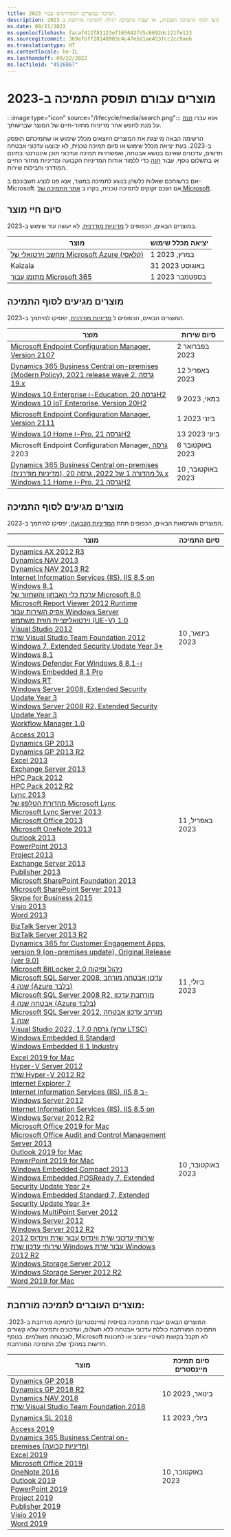 ```yaml
---
title: תמיכה במוצרים המסתיימים עבור 2023.
description: גלו באילו מוצרים לא יעשה עוד שימוש, יגיעו לסוף התמיכה הטכנית, או יעברו מתמיכה רגילה לתמיכה מורחבת ב-2023.
ms.date: 09/21/2022
ms.openlocfilehash: facaf412f81123ef165642fd5c6692dc121fe123
ms.sourcegitcommit: 369efbff28148903c4c47e5d1ae453fcc2cc9ae6
ms.translationtype: HT
ms.contentlocale: he-IL
ms.lasthandoff: 09/22/2022
ms.locfileid: "4526867"
---
```

# <a name="products-ending-support-in-2023"></a>מוצרים עבורם תופסק התמיכה ב-2023

:::image type="icon" source="/lifecycle/media/search.png":::
אנא עברו [הנה](/lifecycle/products/) על מנת לחפש אחר מדיניות מחזור-חיים של המוצר שברשותך.

הרשימה הבאה מייצגת את המוצרים היוצאים מכלל שימוש או שתמיכתם תופסק ב-2023. בעת יציאה מכלל שימוש או סיום תמיכה טכנית, לא יבוצעו עדכוני אבטחה חדשים, עדכונים שאינם בנושא אבטחה, ואפשרויות תמיכה ועדכוני תוכן אינטרנטי בחינם או בתשלום נוסף. עבור [הנה](/lifecycle/overview/product-end-of-support-overview) כדי ללמוד אודות המדיניות הקבועה ומדיניות מחזור החיים המודרני וחבילות שירות.

אם ברשותכם שאלות כלשהן בנוגע לתמיכה במוצר, אנא פנו לנציג חשבונכם ב- Microsoft. אם הנכם זקוקים לתמיכה טכנית, בקרו ב [אתר התמיכה של Microsoft](https://support.microsoft.com/contactus/?ws=support).

## <a name="product-retirements"></a>סיום חיי מוצר

במוצרים הבאים, הכפופים ל [מדיניות מודרנית](/lifecycle/policies/modern), לא יעשה עוד שימוש ב-2023.

| מוצר | יציאה מכלל שימוש |
| --- | --- |
| [מחשב וירטואלי של Microsoft Azure (קלאסי)](/lifecycle/products/microsoft-azure-virtual-machine-classic?branch=live)<br> | 1 במרץ, 2023 |
| Kaizala[](/lifecycle/products/kaizala?branch=live)<br> | 31 באוגוסט 2023 |
| [מתזמן עבור Microsoft 365](/lifecycle/products/scheduler-for-microsoft-365?branch=live)<br> | 1 בספטמבר 2023 |


## <a name="release-end-of-servicing"></a>מוצרים מגיעים לסוף התמיכה

המוצרים הבאים, הכפופים ל [מדיניות מודרנית](/lifecycle/policies/modern), יפסיקו להיתמך ב-2023.

| מוצר | סיום שירות |
| --- | --- |
| [Microsoft Endpoint Configuration Manager, Version 2107](/lifecycle/products/microsoft-endpoint-configuration-manager?branch=live)<br> | 2 בפברואר 2023 |
| [Dynamics 365 Business Central on-premises (Modern Policy), 2021 release wave 2, גרסה 19.x](/lifecycle/products/dynamics-365-business-central-onpremises-modern-policy?branch=live)<br> | 12 באפריל 2023 |
| [Windows 10 Enterprise ו-Education, גרסה 20H2](/lifecycle/products/windows-10-enterprise-and-education?branch=live)<br>[Windows 10 IoT Enterprise, Version 20H2](/lifecycle/products/windows-10-iot-enterprise?branch=live)<br> | 9 במאי, 2023 |
| [Microsoft Endpoint Configuration Manager, Version 2111](/lifecycle/products/microsoft-endpoint-configuration-manager?branch=live)<br> | 1 ביוני 2023 |
| [Windows 10 Home ו-Pro, גרסה 21H2](/lifecycle/products/windows-10-home-and-pro?branch=live)<br> | 13 ביוני 2023 |
| Microsoft Endpoint Configuration Manager[, גרסה ](/lifecycle/products/microsoft-endpoint-configuration-manager?branch=live)2203<br> | 6 באוקטובר 2023 |
| [Dynamics 365 Business Central on-premises (מדיניות מודרנית), גל מהדורה 1 של 2022, גרסה 20.x](/lifecycle/products/dynamics-365-business-central-onpremises-modern-policy?branch=live)<br>[Windows 11 Home ו-Pro, גרסה 21H2](/lifecycle/products/windows-11-home-and-pro?branch=live)<br> | 10 באוקטובר, 2023 |


## <a name="products-reaching-end-of-support"></a>מוצרים מגיעים לסוף התמיכה

המוצרים והגרסאות הבאים, הכפופים תחת [המדיניות הקבועה](/lifecycle/policies/fixed), יפסיקו להיתמך ב-2023.

| מוצר | סיום התמיכה |
| --- | --- |
| [Dynamics AX 2012 R3](/lifecycle/products/dynamics-ax-2012-r3?branch=live)<br>[Dynamics NAV 2013](/lifecycle/products/dynamics-nav-2013?branch=live)<br>[Dynamics NAV 2013 R2](/lifecycle/products/dynamics-nav-2013-r2?branch=live)<br>[Internet Information Services (IIS), IIS 8.5 on Windows 8.1](/lifecycle/products/internet-information-services-iis?branch=live)<br>[ערכת כלי האבחון והשחזור של Microsoft 8.0](/lifecycle/products/microsoft-diagnostics-and-recovery-toolset-80?branch=live)<br>[Microsoft Report Viewer 2012 Runtime](/lifecycle/products/microsoft-report-viewer-2012-runtime?branch=live)<br>[אפיק השירות עבור Windows Server](/lifecycle/products/service-bus-for-windows-server?branch=live)<br>[וירטואליזציית חווית משתמש (UE-V) 1.0](/lifecycle/products/user-experience-virtualization-uev-10?branch=live)<br>[Visual Studio 2012](/lifecycle/products/visual-studio-2012?branch=live)<br>[שרת Visual Studio Team Foundation 2012](/lifecycle/products/visual-studio-team-foundation-server-2012?branch=live)<br>[Windows 7, Extended Security Update Year 3*](/lifecycle/products/windows-7?branch=live)<br>[Windows 8.1](/lifecycle/products/windows-81?branch=live)<br>[Windows Defender For Windows 8 ו-8.1](/lifecycle/products/windows-defender-for-windows-8-and-81?branch=live)<br>[Windows Embedded 8.1 Pro](/lifecycle/products/windows-embedded-81-pro?branch=live)<br>[Windows RT](/lifecycle/products/windows-rt?branch=live)<br>[Windows Server 2008, Extended Security Update Year 3](/lifecycle/products/windows-server-2008?branch=live)<br>[Windows Server 2008 R2, Extended Security Update Year 3](/lifecycle/products/windows-server-2008-r2?branch=live)<br>[Workflow Manager 1.0](/lifecycle/products/workflow-manager-10?branch=live)<br> | 10 בינואר, 2023 |
| [Access 2013](/lifecycle/products/access-2013?branch=live)<br>[Dynamics GP 2013](/lifecycle/products/dynamics-gp-2013?branch=live)<br>[Dynamics GP 2013 R2](/lifecycle/products/dynamics-gp-2013-r2?branch=live)<br>[Excel 2013](/lifecycle/products/excel-2013?branch=live)<br>[Exchange Server 2013](/lifecycle/products/exchange-server-2013?branch=live)<br>[HPC Pack 2012](/lifecycle/products/hpc-pack-2012?branch=live)<br>[HPC Pack 2012 R2](/lifecycle/products/hpc-pack-2012-r2?branch=live)<br>[Lync 2013](/lifecycle/products/microsoft-lync-2013?branch=live)<br>[מהדורת הטלפון של Microsoft Lync](/lifecycle/products/microsoft-lync-phone-edition?branch=live)<br>[Microsoft Lync Server 2013](/lifecycle/products/microsoft-lync-server-2013?branch=live)<br>[Microsoft Office 2013](/lifecycle/products/microsoft-office-2013?branch=live)<br>[Microsoft OneNote 2013](/lifecycle/products/microsoft-onenote-2013?branch=live)<br>[Outlook 2013](/lifecycle/products/outlook-2013?branch=live)<br>[PowerPoint 2013](/lifecycle/products/powerpoint-2013?branch=live)<br>[Project 2013](/lifecycle/products/project-2013?branch=live)<br>[Exchange Server 2013](/lifecycle/products/project-server-2013?branch=live)<br>[Publisher 2013](/lifecycle/products/publisher-2013?branch=live)<br>[Microsoft SharePoint Foundation 2013](/lifecycle/products/sharepoint-foundation-2013?branch=live)<br>[Microsoft SharePoint Server 2013](/lifecycle/products/sharepoint-server-2013?branch=live)<br>[Skype for Business 2015](/lifecycle/products/skype-for-business-2015?branch=live)<br>[Visio 2013](/lifecycle/products/visio-2013?branch=live)<br>[Word 2013](/lifecycle/products/word-2013?branch=live)<br> | 11 באפריל, 2023 |
| [BizTalk Server 2013](/lifecycle/products/biztalk-server-2013?branch=live)<br>[BizTalk Server 2013 R2](/lifecycle/products/biztalk-server-2013-r2?branch=live)<br>[Dynamics 365 for Customer Engagement Apps, version 9 (on-premises update), Original Release (ver 9.0)](/lifecycle/products/dynamics-365-for-customer-engagement-apps-version-9-onpremises-update?branch=live)<br>[Microsoft BitLocker ניהול ופיקוח 2.0](/lifecycle/products/microsoft-bitlocker-administration-and-monitoring-20?branch=live)<br>[Microsoft SQL Server 2008, עדכון אבטחה מורחב שנה 4 (Azure בלבד)](/lifecycle/products/microsoft-sql-server-2008?branch=live)<br>[Microsoft SQL Server 2008 R2, מורחבת עדכון אבטחה שנה 4 (Azure בלבד)](/lifecycle/products/microsoft-sql-server-2008-r2?branch=live)<br>[Microsoft SQL Server 2012, מורחב עדכון אבטחה שנה 1](/lifecycle/products/microsoft-sql-server-2012?branch=live)<br>[Visual Studio 2022, גרסה 17.0 (ערוץ LTSC)](/lifecycle/products/visual-studio-2022?branch=live)<br>[Windows Embedded 8 Standard](/lifecycle/products/windows-embedded-8-standard?branch=live)<br>[Windows Embedded 8.1 Industry](/lifecycle/products/windows-embedded-81-industry?branch=live)<br> | 11 ביולי, 2023 |
| [Excel 2019 for Mac](/lifecycle/products/excel-2019-for-mac?branch=live)<br>[Hyper-V Server 2012](/lifecycle/products/hyperv-server-2012?branch=live)<br>[שרת Hyper-V 2012 R2](/lifecycle/products/hyperv-server-2012-r2?branch=live)<br>[Internet Explorer 7](/lifecycle/products/internet-explorer-7?branch=live)<br>[Internet Information Services (IIS), IIS 8 ב- Windows Server 2012](/lifecycle/products/internet-information-services-iis?branch=live)<br>[Internet Information Services (IIS), IIS 8.5 on Windows Server 2012 R2](/lifecycle/products/internet-information-services-iis?branch=live)<br>[Microsoft Office 2019 for Mac](/lifecycle/products/microsoft-office-2019-for-mac?branch=live)<br>[Microsoft Office Audit and Control Management Server 2013](/lifecycle/products/microsoft-office-audit-and-control-management-server-2013?branch=live)<br>[Outlook 2019 for Mac](/lifecycle/products/outlook-2019-for-mac?branch=live)<br>[PowerPoint 2019 for Mac](/lifecycle/products/powerpoint-2019-for-mac?branch=live)<br>[Windows Embedded Compact 2013](/lifecycle/products/windows-embedded-compact-2013?branch=live)<br>[Windows Embedded POSReady 7, Extended Security Update Year 2*](/lifecycle/products/windows-embedded-posready-7?branch=live)<br>[Windows Embedded Standard 7, Extended Security Update Year 3*](/lifecycle/products/windows-embedded-standard-7?branch=live)<br>[Windows MultiPoint Server 2012](/lifecycle/products/windows-multipoint-server-2012?branch=live)<br>[Windows Server 2012](/lifecycle/products/windows-server-2012?branch=live)<br>[Windows Server 2012 R2](/lifecycle/products/windows-server-2012-r2?branch=live)<br>[שירותי עדכוני שרת ווינדוס עבור שרת ווינדוס 2012](/lifecycle/products/windows-server-update-services-for-windows-server-2012?branch=live)<br>[שירותי עדכון שרת Windows עבור שרת Windows 2012 R2](/lifecycle/products/windows-server-update-services-for-windows-server-2012-r2?branch=live)<br>[Windows Storage Server 2012](/lifecycle/products/windows-storage-server-2012?branch=live)<br>[Windows Storage Server 2012 R2](/lifecycle/products/windows-storage-server-2012-r2?branch=live)<br>[Word 2019 for Mac](/lifecycle/products/word-2019-for-mac?branch=live)<br> | 10 באוקטובר, 2023 |


## <a name="products-moving-to-extended-support"></a>מוצרים העוברים לתמיכה מורחבת:

המוצרים הבאים יעברו מתמיכה בסיסית (מיינסטרים) לתמיכה מורחבת ב-2023. התמיכה המורחבת כוללת עדכוני אבטחה ללא תשלום, ועדכונים ותמיכה שלא קשורים לאבטחה משולמים. בנוסף, Microsoft לא תקבל בקשות לשינויי עיצוב או לתכונות חדשות במהלך שלב התמיכה המורחבת.

| מוצר | סיום תמיכת מיינסטרים |
| --- | --- |
| [Dynamics GP 2018](/lifecycle/products/dynamics-gp-2018?branch=live)<br>[Dynamics GP 2018 R2](/lifecycle/products/dynamics-gp-2018-r2?branch=live)<br>[Dynamics NAV 2018](/lifecycle/products/dynamics-nav-2018?branch=live)<br>[שרת Visual Studio Team Foundation 2018](/lifecycle/products/visual-studio-team-foundation-server-2018?branch=live)<br> | 10 בינואר, 2023 |
| [Dynamics SL 2018](/lifecycle/products/dynamics-sl-2018?branch=live)<br> | 11 ביולי, 2023 |
| [Access 2019](/lifecycle/products/access-2019?branch=live)<br>[Dynamics 365 Business Central on-premises (מדיניות קבועה)](/lifecycle/products/dynamics-365-business-central-onpremises-fixed-policy?branch=live)<br>[Excel 2019](/lifecycle/products/excel-2019?branch=live)<br>[Microsoft Office 2019](/lifecycle/products/microsoft-office-2019?branch=live)<br>[OneNote 2016](/lifecycle/products/onenote-2016?branch=live)<br>[Outlook 2019](/lifecycle/products/outlook-2019?branch=live)<br>[PowerPoint 2019](/lifecycle/products/powerpoint-2019?branch=live)<br>[Project 2019](/lifecycle/products/project-2019?branch=live)<br>[Publisher 2019](/lifecycle/products/publisher-2019?branch=live)<br>[Visio 2019](/lifecycle/products/visio-2019?branch=live)<br>[Word 2019](/lifecycle/products/word-2019?branch=live)<br> | 10 באוקטובר, 2023 |
